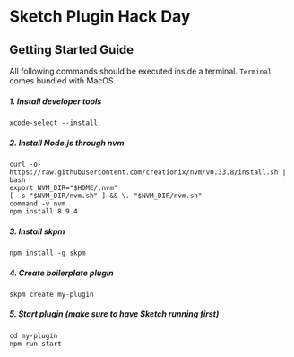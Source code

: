 # Sketch Plugin Hack Day

## Getting Started Guide

All following commands should be executed inside a terminal. `Terminal` comes bundled with MacOS.

##### 1. Install developer tools

    xcode-select --install

##### 2. Install Node.js through nvm

    curl -o- https://raw.githubusercontent.com/creationix/nvm/v0.33.8/install.sh | bash
    export NVM_DIR="$HOME/.nvm"
    [ -s "$NVM_DIR/nvm.sh" ] && \. "$NVM_DIR/nvm.sh"
    command -v nvm
    npm install 8.9.4

##### 3. Install skpm

    npm install -g skpm

##### 4. Create boilerplate plugin

    skpm create my-plugin

##### 5. Start plugin (make sure to have Sketch running first)

    cd my-plugin
    npm run start
